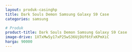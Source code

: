 ```yaml
---
layout: produk-casinghp
title: Dark Souls Demon Samsung Galaxy S9 Case
categories: samsung

# Produk
product-title: Dark Souls Demon Samsung Galaxy S9 Case
image-drive: 1XTxMw5y17xP25wS36UjDUf6tFxKPmXiC
harga: 90000
---
```

